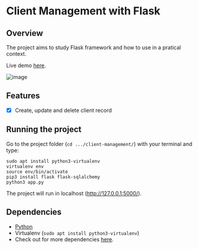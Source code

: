 # Client Management with Flask

## Overview
The project aims to study Flask framework and how to use in a pratical context.

Live demo [here](https://eduhbg-client-management.herokuapp.com/).

![image](https://user-images.githubusercontent.com/58524485/151796733-8eaafb6c-3ec4-44ab-9ef3-c5a72b8c6fb3.png)


## Features
- [x] Create, update and delete client record

## Running the project
Go to the project folder (`cd .../client-management/`) with your terminal and type:
```
sudo apt install python3-virtualenv
virtualenv env
source env/bin/activate
pip3 install flask flask-sqlalchemy
python3 app.py
```

The project will run in localhost (http://127.0.0.1:5000/).

## Dependencies
- [Python](https://www.python.org/downloads)
- Virtualenv (`sudo apt install python3-virtualenv`)
- Check out for more dependencies [here](https://github.com/eduhbg/client-management/blob/main/requirements.txt).
